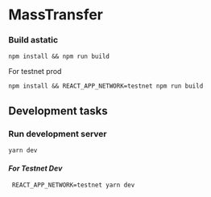 # MassTransfer

### Build astatic

```
npm install && npm run build
```
For testnet prod
```
npm install && REACT_APP_NETWORK=testnet npm run build
```

## Development tasks

### Run development server

```
yarn dev
```

#### _For Testnet Dev_
```
 REACT_APP_NETWORK=testnet yarn dev
```
